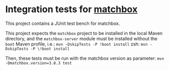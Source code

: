 # Integration tests for [matchbox](https://github.com/ahdis/matchbox)

This project contains a JUnit test bench for matchbox.

This project expects the `matchbox` project to be installed in the local Maven directory, and the `matchbox-server`
module must be installed without the `boot` Maven profile, i.e.:
`mvn -DskipTests -P !boot install`
zsh:  `mvn -DskipTests -P \!boot install`

Then, these tests must be run with the matchbox version as parameter: `mvn -Dmatchbox.version=3.8.3 test`
